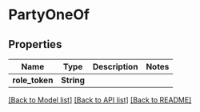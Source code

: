# PartyOneOf

## Properties

Name | Type | Description | Notes
------------ | ------------- | ------------- | -------------
**role_token** | **String** |  | 

[[Back to Model list]](../README.md#documentation-for-models) [[Back to API list]](../README.md#documentation-for-api-endpoints) [[Back to README]](../README.md)


